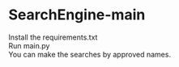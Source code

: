 # SearchEngine-main

Install the requirements.txt<br>
Run main.py<br>
You can make the searches by approved names.
